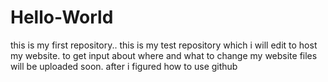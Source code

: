 # Hello-World
this is my first repository..
this is my test repository which i will edit to host my website.
to get input about where and what to change
my website files will be uploaded soon.
after i figured how to use github

